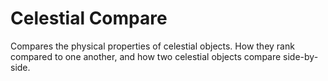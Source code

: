 # Celestial Compare

Compares the physical properties of celestial objects. How they rank compared to one another, and how two celestial objects compare side-by-side.
